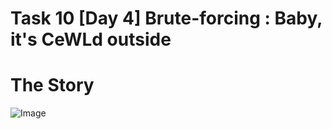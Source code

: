 # Task 10 [Day 4] Brute-forcing : Baby, it's CeWLd outside
# The Story 
![Image](https://tryhackme-images.s3.amazonaws.com/user-uploads/645b19f5d5848d004ab9c9e2/room-content/b62f6780cbab7289a9494f4373b6dc37.svg)
